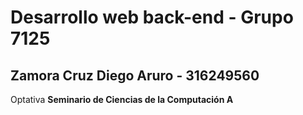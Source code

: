 # Desarrollo web back-end - Grupo 7125

## Zamora Cruz Diego Aruro - 316249560

Optativa **Seminario de Ciencias de la Computación A**
